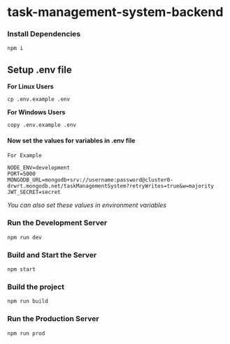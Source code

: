 # task-management-system-backend

### Install Dependencies
```
npm i
```

## Setup .env file

**For Linux Users**
```
cp .env.example .env
```

**For Windows Users**
```
copy .env.example .env
```

#### Now set the values for variables in .env file

`For Example`
```
NODE_ENV=development
PORT=5000
MONGODB_URL=mongodb+srv://username:password@cluster0-drwrt.mongodb.net/taskManagementSystem?retryWrites=true&w=majority
JWT_SECRET=secret
```

*You can also set these values in environment variables*

### Run the Development Server
```
npm run dev
```

### Build and Start the Server
```
npm start
```

### Build the project
```
npm run build
```

### Run the Production Server
```
npm run prod
```